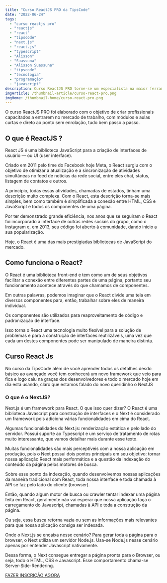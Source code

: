 ```yaml
---
title: "Curso ReactJS PRO da TipsCode"
date: "2022-06-24"
tags: 
  - "curso reactjs pro"
  - "reactjs"
  - "react"
  - "tipscode"
  - "next.js"
  - "react.js"
  - "typescript"
  - "Alisson"
  - "Suassuna"
  - "Alisson Suassuna"
  - "tipscode"
  - "tecnologia"
  - "programação"
  - "javascript"
description: Curso ReactJS PRO torne-se um especialista na maior ferramenta de criação de interface web do mundo.
imgArticle: /thumbnail-article/curso-react-pro.png
imgHome: /thumbnail-home/curso-react-pro.png
---
```


O curso ReactJS PRO foi elaborado com o objetivo de criar profissionais capacitados a entrarem no mercado de trabalho, com
módulos e aulas curtas e direto ao ponto sem enrolação, tudo bem passo a passo.

## O que é ReactJS ?

React JS é uma biblioteca JavaScript para a criação de interfaces de usuário — ou UI (user interface).

Criado em 2011 pelo time do Facebook hoje Meta, o React surgiu com o objetivo de otimizar a atualização e a sincronização de atividades simultâneas no feed de notícias da rede social, entre eles chat, status, listagem de contatos e outros.

A princípio, todas essas atividades, chamadas de estados, tinham uma descrição muito complexa. Com o React, esta descrição torna-se mais simples, bem como também é simplificada a conexão entre HTML, CSS e JavaScript e todos os componentes de uma página.

Por ter demonstrado grande eficiência, nos anos que se seguiram o React foi incorporado à interface de outras redes sociais do grupo, como o Instagram e, em 2013, seu código foi aberto à comunidade, dando início a sua popularização.

Hoje, o React é uma das mais prestigiadas bibliotecas de JavaScript do mercado.

## Como funciona o React?
O React é uma biblioteca front-end e tem como um de seus objetivos facilitar a conexão entre diferentes partes de uma página, portanto seu funcionamento acontece através do que chamamos de componentes.

Em outras palavras, podemos imaginar que o React divide uma tela em diversos componentes para, então, trabalhar sobre eles de maneira individual.

Os componentes são utilizados para reaproveitamento de código e padronização de interface.

Isso torna o React uma tecnologia muito flexível para a solução de problemas e para a construção de interfaces reutilizáveis, uma vez que cada um destes componentes pode ser manipulado de maneira distinta.

## Curso React Js 
No curso da TipsCode além de você aprender todos os detalhes desdo básico ao avançado você tem conhecerá um novo framework que
veio para fica e logo caiu na graças dos desenvolvedores e todo o mercado hoje em dia está usando, claro que estamos
falado do novo queridinho o NextJS

### O que é o NextJS?
Next.js é um framework para React. O que isso quer dizer? O React é uma biblioteca Javascript para construção de interfaces e o Next é considerado um framework pois adiciona várias funcionalidades em cima do React.

Algumas funcionalidades do Next.js: renderização estática e pelo lado do servidor. Possui suporte ao Typescript e um serviço de tratamento de rotas muito interessante, que vamos detalhar mais durante esse texto.

Muitas funcionalidades são mais perceptíveis com a nossa aplicação em produção, pois o Next possui dois pontos principais em seu objetivo: tornar nossa aplicação React mais performática e a questão da indexação do conteúdo da página pelos motores de busca.

Sobre esse ponto da indexação, quando desenvolvemos nossas aplicações da maneira tradicional com React, toda nossa interface e toda chamada à API se faz pelo lado do cliente (browser).

Então, quando algum motor de busca ou crawler tentar indexar uma página feita em React, geralmente não vai esperar que nossa aplicação faça o carregamento do Javascript, chamadas à API e toda a construção da página.

Ou seja, essa busca retorna vazia ou sem as informações mais relevantes para que nossa aplicação consiga ser indexada.

Onde o Next.js se encaixa nesse cenário? Para gerar toda a página para o browser, o Next utiliza um servidor Node.js. Usa-se Node.js nesse cenário apenas por entender Javascript nativamente.

Dessa forma, o Next consegue entregar a página pronta para o Browser, ou seja, todo o HTML, CSS e Javascript. Esse comportamento chama-se Server-Side-Rendering.

[FAZER INSCRIÇÃO AGORA](https://go.hotmart.com/F68520890I?src=blog)